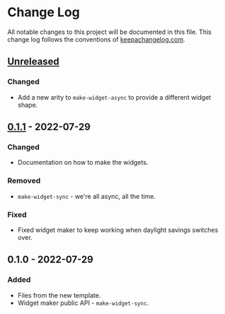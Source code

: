 # Change Log
All notable changes to this project will be documented in this file. This change log follows the conventions of [keepachangelog.com](http://keepachangelog.com/).

## [Unreleased]
### Changed
- Add a new arity to `make-widget-async` to provide a different widget shape.

## [0.1.1] - 2022-07-29
### Changed
- Documentation on how to make the widgets.

### Removed
- `make-widget-sync` - we're all async, all the time.

### Fixed
- Fixed widget maker to keep working when daylight savings switches over.

## 0.1.0 - 2022-07-29
### Added
- Files from the new template.
- Widget maker public API - `make-widget-sync`.

[Unreleased]: https://sourcehost.site/your-name/producer-consumer/compare/0.1.1...HEAD
[0.1.1]: https://sourcehost.site/your-name/producer-consumer/compare/0.1.0...0.1.1
